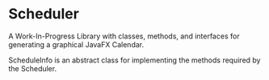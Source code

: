 # Scheduler
A Work-In-Progress Library with classes, methods, and interfaces for generating a graphical JavaFX Calendar.

ScheduleInfo is an abstract class for implementing the methods required by the Scheduler.

